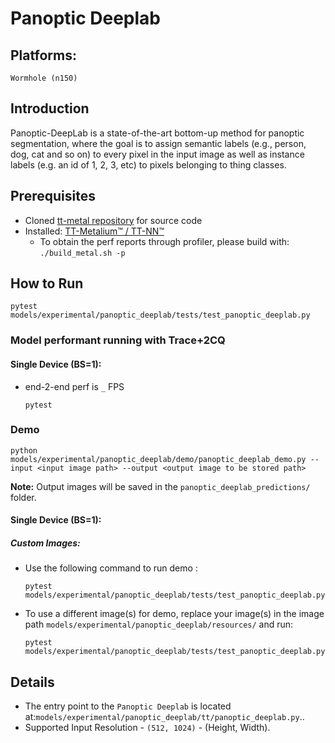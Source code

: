 # Panoptic Deeplab

## Platforms:
    Wormhole (n150)

## Introduction
Panoptic-DeepLab is a state-of-the-art bottom-up method for panoptic segmentation, where the goal is to assign semantic labels (e.g., person, dog, cat and so on) to every pixel in the input image as well as instance labels (e.g. an id of 1, 2, 3, etc) to pixels belonging to thing classes.

## Prerequisites
- Cloned [tt-metal repository](https://github.com/tenstorrent/tt-metal) for source code
- Installed: [TT-Metalium™ / TT-NN™](https://github.com/tenstorrent/tt-metal/blob/main/INSTALLING.md)
  - To obtain the perf reports through profiler, please build with: `./build_metal.sh -p`

## How to Run
```
pytest models/experimental/panoptic_deeplab/tests/test_panoptic_deeplab.py
```

### Model performant running with Trace+2CQ
#### Single Device (BS=1):
- end-2-end perf is `_` FPS
  ```
  pytest
  ```

### Demo
```
python models/experimental/panoptic_deeplab/demo/panoptic_deeplab_demo.py --input <input image path> --output <output image to be stored path>
```
**Note:** Output images will be saved in the `panoptic_deeplab_predictions/` folder.

#### Single Device (BS=1):
##### Custom Images:
- Use the following command to run demo :
  ```
  pytest models/experimental/panoptic_deeplab/tests/test_panoptic_deeplab.py
  ```

- To use a different image(s) for demo, replace your image(s) in the image path `models/experimental/panoptic_deeplab/resources/` and run:
  ```
  pytest models/experimental/panoptic_deeplab/tests/test_panoptic_deeplab.py
  ```

## Details
- The entry point to the `Panoptic Deeplab` is located at:`models/experimental/panoptic_deeplab/tt/panoptic_deeplab.py`..
- Supported Input Resolution - `(512, 1024)` - (Height, Width).
